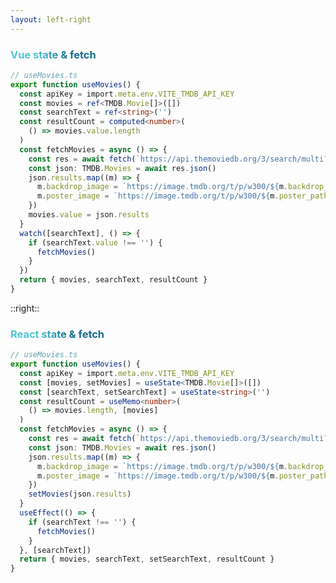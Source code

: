 ```yaml
---
layout: left-right
---
```


### Vue state & fetch
```ts {18-22}
// useMovies.ts
export function useMovies() {
  const apiKey = import.meta.env.VITE_TMDB_API_KEY
  const movies = ref<TMDB.Movie[]>([])
  const searchText = ref<string>('')
  const resultCount = computed<number>(
    () => movies.value.length
  )
  const fetchMovies = async () => {
    const res = await fetch(`https://api.themoviedb.org/3/search/multi?api_key=${apiKey}&query=${searchText.value}`)
    const json: TMDB.Movies = await res.json()
    json.results.map((m) => {
      m.backdrop_image = `https://image.tmdb.org/t/p/w300/${m.backdrop_path}`
      m.poster_image = `https://image.tmdb.org/t/p/w300/${m.poster_path}`
    })
    movies.value = json.results
  }
  watch([searchText], () => {
    if (searchText.value !== '') {
      fetchMovies()
    }
  })
  return { movies, searchText, resultCount }
}
```

::right::

### React state & fetch
```ts {18-22}
// useMovies.ts
export function useMovies() {
  const apiKey = import.meta.env.VITE_TMDB_API_KEY
  const [movies, setMovies] = useState<TMDB.Movie[]>([])
  const [searchText, setSearchText] = useState<string>('')
  const resultCount = useMemo<number>(
    () => movies.length, [movies]
  )
  const fetchMovies = async () => {
    const res = await fetch(`https://api.themoviedb.org/3/search/multi?api_key=${apiKey}&query=${searchText}`)
    const json: TMDB.Movies = await res.json()
    json.results.map((m) => {
      m.backdrop_image = `https://image.tmdb.org/t/p/w300/${m.backdrop_path}`
      m.poster_image = `https://image.tmdb.org/t/p/w300/${m.poster_path}`
    })
    setMovies(json.results)
  }
  useEffect(() => {
    if (searchText !== '') {
      fetchMovies()
    }
  }, [searchText])
  return { movies, searchText, setSearchText, resultCount }
}
```

<style>
h3 {
  background-color: #2B90B6;
  background-image: linear-gradient(45deg, #4EC5D4 10%, #146b8c 20%);
  background-size: 100%;
  -webkit-background-clip: text;
  -moz-background-clip: text;
  -webkit-text-fill-color: transparent; 
  -moz-text-fill-color: transparent;
}
</style>
